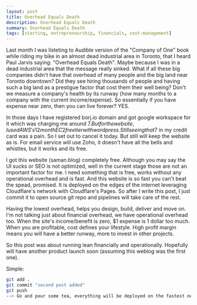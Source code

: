 ```yaml
---
layout: post
title: Overhead Equals Death
description: Overhead Equals Death
summary: Overhead Equals Death
tags: [starting, entrepreneurship, financials, cost-management]
---
```


Last month I was listeting to Audible version of the "Company of One" book while riding my bike in an almost dead industrial area in Toronto, that I heard Paul Jarvis saying: "Overhead Equals Death". Maybe because I was in a dead industrial area that the message really sinked. What if all these big companies didn't have that overhead of many people and the big land near Toronto downtown? Did they see hiring thousands of people and having such a big land as a prestigue factor that cost them their well being? Don't we measure a company's health by its runway (how many months to a company with the current income/expense). So essentially if you have expense near zero, then you can live forever? YES.

In those days I have registered borj.io domain and got google workspace for it which was charging me around 7$. But for the website, I used AWS's 12 month EC2 free tier with wordpress. Still seeing that 7$ in my credit card was a pain. So I set out to cancel it today. But still will keep the website as is. For email service will use Zoho, it doesn't have all the bells and whistles, but it works and its free.

I got this website (saman.blog) completely free. Although you may say the UI sucks or SEO is not optimized, well in the current stage those are not an important factor for me. I need something that is free, works without any operational overhead and is fast. And this website is so fast you can't beat the spead, promised. It is deployed on the edges of the internet leveraging Cloudflare's network with Cloudflare's Pages. So after I write this post, I just commit it to open source git repo and pipelines will take care of the rest.

Having the lowest overhead, helps you design, build, deliver and move on. I'm not talking just about financial overhead, we have operational overhead too. When the site's income/benefit is zero, $1 expense is 1 dollar too much. When you are profitable, cost defines your lifestyle. High profit margin means you will have a better runway, more to invest in other projects.

So this post was about running lean financially and operationally. Hopefully will have another product launch soon (assuming this weblog was the first one).

Simple:
```bash
git add .
git commit "second post added"
git push
--> Go and pour some tea, everything will be deployed on the fastest network of the world automatically!
```
